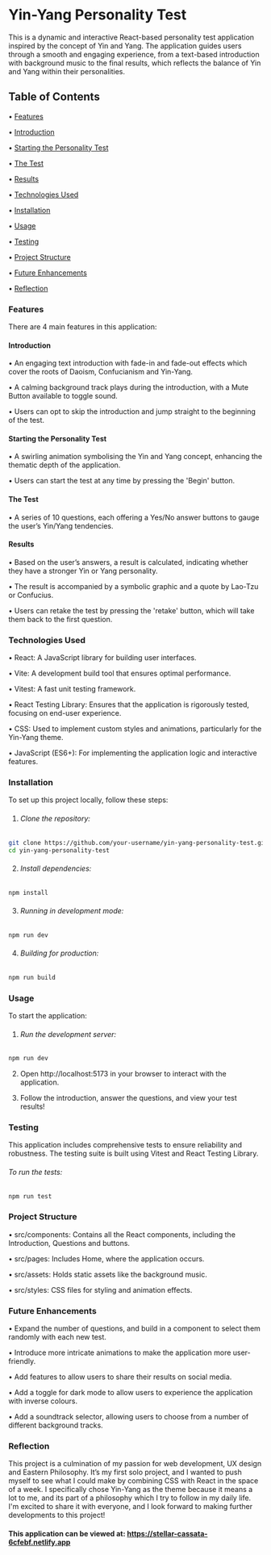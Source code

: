 # Yin-Yang Personality Test

This is a dynamic and interactive React-based personality test application inspired by the concept of Yin and Yang. The application guides users through a smooth and engaging experience, from a text-based introduction with background music to the final results, which reflects the balance of Yin and Yang within their personalities.

## Table of Contents

•	[Features](#features)

•	[Introduction](#introduction)

•	[Starting the Personality Test](#starting-the-personality-test)

•	[The Test](#the-test)

•	[Results](#results)

•	[Technologies Used](#technologies-used)

•	[Installation](#installation)

•	[Usage](#usage)

•	[Testing](#testing)

•	[Project Structure](#project-structure)

•	[Future Enhancements](#future-enhancements)

•	[Reflection](#reflection)


### Features

There are 4 main features in this application:

#### Introduction

•	An engaging text introduction with fade-in and fade-out effects which cover the roots of Daoism, Confucianism and Yin-Yang.

•	A calming background track plays during the introduction, with a Mute Button available to toggle sound.

•	Users can opt to skip the introduction and jump straight to the beginning of the test.

#### Starting the Personality Test

•	A swirling animation symbolising the Yin and Yang concept, enhancing the thematic depth of the application.

•	Users can start the test at any time by pressing the 'Begin' button. 

#### The Test

•	A series of 10 questions, each offering a Yes/No answer buttons to gauge the user’s Yin/Yang tendencies.

#### Results

•	Based on the user’s answers, a result is calculated, indicating whether they have a stronger Yin or Yang personality.

•	The result is accompanied by a symbolic graphic and a quote by Lao-Tzu or Confucius.

•	Users can retake the test by pressing the 'retake' button, which will take them back to the first question.

### Technologies Used

•	React: A JavaScript library for building user interfaces.

•	Vite: A development build tool that ensures optimal performance.

•	Vitest: A fast unit testing framework.

•	React Testing Library: Ensures that the application is rigorously tested, focusing on end-user experience.

•	CSS: Used to implement custom styles and animations, particularly for the Yin-Yang theme.

•	JavaScript (ES6+): For implementing the application logic and interactive features.

### Installation

To set up this project locally, follow these steps:

1. ###### Clone the repository:
```zsh
git clone https://github.com/your-username/yin-yang-personality-test.git
cd yin-yang-personality-test
```

2. ###### Install dependencies:
```zsh
npm install
```

3. ###### Running in development mode:
```zsh
npm run dev
```

4. ###### Building for production:
```zsh
npm run build
```

### Usage

To start the application:

1. ###### Run the development server:

```zsh
npm run dev
```
2. Open http://localhost:5173 in your browser to interact with the application.

4. Follow the introduction, answer the questions, and view your test results!

### Testing

This application includes comprehensive tests to ensure reliability and robustness. The testing suite is built using Vitest and React Testing Library. 

###### To run the tests:

```zsh
npm run test
```

### Project Structure

•	src/components: Contains all the React components, including the Introduction, Questions and buttons.

•	src/pages: Includes Home, where the application occurs.

•	src/assets: Holds static assets like the background music.

•	src/styles: CSS files for styling and animation effects.

### Future Enhancements

•	Expand the number of questions, and build in a component to select them randomly with each new test.

•	Introduce more intricate animations to make the application more user-friendly.

•	Add features to allow users to share their results on social media.

•	Add a toggle for dark mode to allow users to experience the application with inverse colours.

•	Add a soundtrack selector, allowing users to choose from a number of different background tracks.

### Reflection

This project is a culmination of my passion for web development, UX design and Eastern Philosophy. It’s my first solo project, and I wanted to push myself to see what I could make by combining CSS with React in the space of a week. I specifically chose Yin-Yang as the theme because it means a lot to me, and its part of a philosophy which I try to follow in my daily life. I'm excited to share it with everyone, and I look forward to making further developments to this project!

#### This application can be viewed at: https://stellar-cassata-6cfebf.netlify.app
